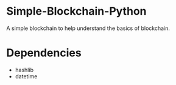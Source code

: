 # Simple-Blockchain-Python
A simple blockchain to help understand the basics of blockchain.

# Dependencies
- hashlib
- datetime
